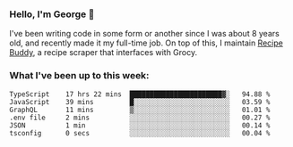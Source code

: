 ### Hello, I'm George 👋

I've been writing code in some form or another since I was about 8 years old, and recently made it my full-time job. On top of this, I maintain [Recipe Buddy](https://github.com/georgegebbett/recipe-buddy), a recipe scraper that interfaces with Grocy.  

<!--
**georgegebbett/georgegebbett** is a ✨ _special_ ✨ repository because its `README.md` (this file) appears on your GitHub profile.

Here are some ideas to get you started:

- 🔭 I’m currently working on ...
- 🌱 I’m currently learning ...
- 👯 I’m looking to collaborate on ...
- 🤔 I’m looking for help with ...
- 💬 Ask me about ...
- 📫 How to reach me: ...
- 😄 Pronouns: ...
- ⚡ Fun fact: ...
-->

### What I've been up to this week:
<!--START_SECTION:waka-->

```text
TypeScript    17 hrs 22 mins  ███████████████████████▓░   94.88 %
JavaScript    39 mins         █░░░░░░░░░░░░░░░░░░░░░░░░   03.59 %
GraphQL       11 mins         ▒░░░░░░░░░░░░░░░░░░░░░░░░   01.01 %
.env file     2 mins          ░░░░░░░░░░░░░░░░░░░░░░░░░   00.27 %
JSON          1 min           ░░░░░░░░░░░░░░░░░░░░░░░░░   00.14 %
tsconfig      0 secs          ░░░░░░░░░░░░░░░░░░░░░░░░░   00.04 %
```

<!--END_SECTION:waka-->
